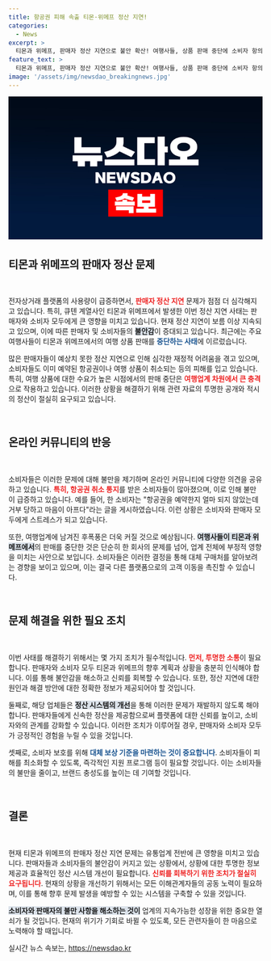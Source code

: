 ```yaml
---
title: 항공권 피해 속출 티몬·위메프 정산 지연!
categories:
  - News
excerpt: >
  티몬과 위메프, 판매자 정산 지연으로 불안 확산! 여행사들, 상품 판매 중단에 소비자 항의 폭주! 이 위기 뒤에 숨은 진실은? 클릭으로 확인하세요!
feature_text: >
  티몬과 위메프, 판매자 정산 지연으로 불안 확산! 여행사들, 상품 판매 중단에 소비자 항의 폭주! 이 위기 뒤에 숨은 진실은? 클릭으로 확인하세요!
image: '/assets/img/newsdao_breakingnews.jpg'
---
```


<p><img src="/assets/img/newsdao_breakingnews.jpg" alt="pcversion 속보" /></p>

<h2 data-ke-size="size26">티몬과 위메프의 판매자 정산 문제</h2>

<p data-ke-size="size16">&nbsp;</p>

<p>전자상거래 플랫폼의 사용량이 급증하면서, <b><span style="color: #ee2323;">판매자 정산 지연</span></b> 문제가 점점 더 심각해지고 있습니다. 특히, 큐텐 계열사인 티몬과 위메프에서 발생한 이번 정산 지연 사태는 판매자와 소비자 모두에게 큰 영향을 미치고 있습니다. 현재 정산 지연이 보름 이상 지속되고 있으며, 이에 따른 판매자 및 소비자들의 <b><span style="background-color: #21538527;">불안감</span></b>이 증대되고 있습니다. 최근에는 주요 여행사들이 티몬과 위메프에서의 여행 상품 판매를 <b><span style="color: #1a5490;">중단하는 사태</span></b>에 이르렀습니다.</p>

<p>많은 판매자들이 예상치 못한 정산 지연으로 인해 심각한 재정적 어려움을 겪고 있으며, 소비자들도 이미 예약된 항공권이나 여행 상품이 취소되는 등의 피해를 입고 있습니다. 특히, 여행 상품에 대한 수요가 높은 시점에서의 판매 중단은 <b><span style="color: #ee2323;">여행업계 차원에서 큰 충격</span></b>으로 작용하고 있습니다. 이러한 상황을 해결하기 위해 관련 자료의 투명한 공개와 적시의 정산이 절실히 요구되고 있습니다.</p>

<p data-ke-size="size16">&nbsp;</p>

<h2 data-ke-size="size26">온라인 커뮤니티의 반응</h2>

<p data-ke-size="size16">&nbsp;</p>

<p>소비자들은 이러한 문제에 대해 불만을 제기하며 온라인 커뮤니티에 다양한 의견을 공유하고 있습니다. <b><span style="color: #ee2323;">특히, 항공권 취소 통지</span></b>를 받은 소비자들이 많아졌으며, 이로 인해 불만이 급증하고 있습니다. 예를 들어, 한 소비자는 "항공권을 예약한지 얼마 되지 않았는데 거부 당하고 마음이 아프다"라는 글을 게시하였습니다. 이런 상황은 소비자와 판매자 모두에게 스트레스가 되고 있습니다.</p>

<p>또한, 여행업계에 남겨진 후폭풍은 더욱 커질 것으로 예상됩니다. <b><span style="background-color: #21538527;">여행사들이 티몬과 위메프에서</span></b>의 판매를 중단한 것은 단순히 한 회사의 문제를 넘어, 업계 전체에 부정적 영향을 미치는 사안으로 보입니다. 소비자들은 이러한 결정을 통해 대체 구매처를 알아보려는 경향을 보이고 있으며, 이는 결국 다른 플랫폼으로의 고객 이동을 촉진할 수 있습니다.</p>

<p data-ke-size="size16">&nbsp;</p>

<h2 data-ke-size="size26">문제 해결을 위한 필요 조치</h2>

<p data-ke-size="size16">&nbsp;</p>

<p>이번 사태를 해결하기 위해서는 몇 가지 조치가 필수적입니다. <b><span style="color: #ee2323;">먼저, 투명한 소통</span></b>이 필요합니다. 판매자와 소비자 모두 티몬과 위메프의 향후 계획과 상황을 충분히 인식해야 합니다. 이를 통해 불안감을 해소하고 신뢰를 회복할 수 있습니다. 또한, 정산 지연에 대한 원인과 해결 방안에 대한 정확한 정보가 제공되어야 할 것입니다.</p>

<p>둘째로, 해당 업체들은 <b><span style="background-color: #21538527;">정산 시스템의 개선</span></b>을 통해 이러한 문제가 재발하지 않도록 해야 합니다. 판매자들에게 신속한 정산을 제공함으로써 플랫폼에 대한 신뢰를 높이고, 소비자와의 관계를 강화할 수 있습니다. 이러한 조치가 이루어질 경우, 판매자와 소비자 모두가 긍정적인 경험을 누릴 수 있을 것입니다.</p>

<p>셋째로, 소비자 보호를 위해 <b><span style="color: #1a5490;">대체 보상 기준을 마련하는 것이 중요합니다</span></b>. 소비자들이 피해를 최소화할 수 있도록, 즉각적인 지원 프로그램 등이 필요할 것입니다. 이는 소비자들의 불만을 줄이고, 브랜드 충성도를 높이는 데 기여할 것입니다.</p>

<p data-ke-size="size16">&nbsp;</p>

<h2 data-ke-size="size26">결론</h2>

<p data-ke-size="size16">&nbsp;</p>

<p>현재 티몬과 위메프의 판매자 정산 지연 문제는 유통업계 전반에 큰 영향을 미치고 있습니다. 판매자들과 소비자들의 불안감이 커지고 있는 상황에서, 상황에 대한 투명한 정보 제공과 효율적인 정산 시스템 개선이 필요합니다. <b><span style="color: #ee2323;">신뢰를 회복하기 위한 조치가 절실히 요구됩니다</span></b>. 현재의 상황을 개선하기 위해서는 모든 이해관계자들의 공동 노력이 필요하며, 이를 통해 향후 문제 발생을 예방할 수 있는 시스템을 구축할 수 있을 것입니다.</p>

<p><b><span style="background-color: #21538527;">소비자와 판매자의 불만 사항을 해소하는 것이</span></b> 업계의 지속가능한 성장을 위한 중요한 열쇠가 될 것입니다. 현재의 위기가 기회로 바뀔 수 있도록, 모든 관련자들이 한 마음으로 노력해야 할 때입니다.</p>
실시간 뉴스 속보는, <a href="https://newsdao.kr" rel="dofollow">https://newsdao.kr</a>


